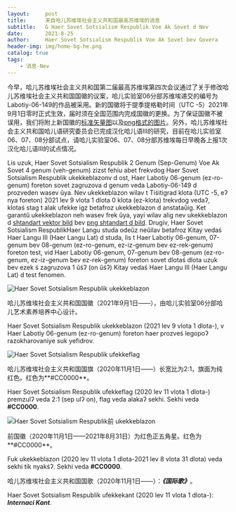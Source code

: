 ```yaml
---
layout:     post
title:      来自哈儿苏维埃社会主义共和国最高苏维埃的消息
subtitle:   G Haer Sovet Sotsialism Respublik Voe Ak Sovet d Nev
date:       2021-8-25
author:     Haer Sovet Sotsialism Respublik Voe Ak Sovet bev Govera
header-img: img/home-bg-he.png
catalog: true
tags:
    - 消息-Nev
---
```


今早，哈儿苏维埃社会主义共和国第二届最高苏维埃第四次会议通过了关于修改哈儿苏维埃社会主义共和国国徽的议案，哈儿实验室06分部苏维埃递交的编号为Labotiy-06-149的作品被采用。新的国徽将于提季提格勒时间（UTC -5）2021年9月1日零时正式生效，届时须在全国范围内完成国徽的更换。为了保证国徽不被误用，我们将附上新国徽的[标准矢量图](https://github.com/hssrgov/hssrgov.github.io/releases/download/v0.0.0/Haer.SSR-Emblem.svg)以及[png格式的图片](https://github.com/hssrgov/hssrgov.github.io/releases/download/v0.0.0/Haer.SSR-Emblem.png)。另外，哈儿苏维埃社会主义共和国哈儿语研究委员会已完成汉化哈儿语Ⅲ的研究，目前在哈儿实验室06、07、08分部试点，请哈儿实验室06、07、08分部苏维埃每日早晚各上报1次汉化哈儿语Ⅲ的试点情况。

Lis uzuk, Haer Sovet Sotsialism Respublik 2 Genum (Sep-Genum) Voe Ak Sovet 4 genum (veh-genum) zizst fehiu abet frekvdog Haer Sovet Sotsialism Respublik ukekkeblazonv d ost, Haer Labotiy 06-genum (ez-ro-genum) foreton sovet zagruzova d genum veda Labotiy-06-149 d prozveden wasev ŭya. Nev ukekkeblazon wilav t Tiśitigrad klota (UTC -5, eʔ nya foreton) 2021 lev 9 vlota 1 dlota 0 klota (ez-klota) trekvdog vedaʔ, klotaś stag t alak ufekke igz betafroz ukekkeblazon d anstataŭig. Ket garantŭ ukekkeblazon neh wasev frek ŭya, yayi wilav alig nev ukekkeblazon d [shtandart vektor bild](https://openg-qkmb.github.io/haerssr/Haer%20SSR-Emblem.svg) bev [png shtandart d bild](https://openg-qkmb.github.io/haerssr/Haer%20SSR-Emblem.png). Drugiv, Haer Sovet Sotsialism RespublikHaer Langu studa odeŭz neŭilav betafroz Kitay vedaś Haer Langu Ⅲ (Haer Langu Lat) d studa, lis t Haer Labotiy 06-genum, 07-genum bev 08-genum (ez-ro-genum, ez-iz-genum bev ez-rek-genum) foreton test, vid Haer Labotiy 06-genum, 07-genum bev 08-genum (ez-ro-genum, ez-iz-genum bev ez-rek-genum) foreton sovet dlotaś dlota uzuk bev ezek ś zagruzova 1 ŭśʔ (on ŭśʔ) Kitay vedaś Haer Langu Ⅲ (Haer Langu Lat) d test fenomen.



![Haer Sovet Sotsialism Respublik ukekkeblazon](https://openg-qkmb.github.io/haerssr/Haer%20SSR-Emblem.png)

哈儿苏维埃社会主义共和国国徽（2021年9月1日——），由哈儿实验室06分部哈儿艺术素养培养中心设计。

Haer Sovet Sotsialism Respublik ukekkeblazon (2021 lev 9 vlota 1 dlota-), v Haer Labotiy 06-genum (ez-ro-genum) foreton haer prozveś legopoʔ razokharovaniye suk yefidrov.

![Haer Sovet Sotsialism Respublik ufekkeflag](https://openg-qkmb.github.io/haerssr/Haer%20SSR-First.png)

哈儿苏维埃社会主义共和国国旗（2020年11月1日——）长宽比为2:1，旗面为纯红色。红色为**#CC0000**。

Haer Sovet Sotsialism Respublik ufekkeflag (2020 lev 11 vlota 1 dlota-) premzulʔ veda 2:1 (sep ulʔ on), flag veda alakaʔ sekhi. Sekhi veda **#CC0000**.

![Haer Sovet Sotsialism Respublik前 ukekkeblazon](https://openg-qkmb.github.io/haerssr/Haer%20SSR-First-Emblem.png)

前国徽（2020年11月1日——2021年8月31日）为红色正五角星。红色为**#CC0000**。

Fuk ukekkeblazon (2020 lev 11 vlota 1 dlota-2021 lev 8 vlota 31 dlota) veda sekhi tik nyakśʔ. Sekhi veda **#CC0000**.

哈儿苏维埃社会主义共和国国歌（2020年11月1日——）：***《国际歌》***。

Haer Sovet Sotsialism Respublik ufekkekant (2020 lev 11 vlota 1 dlota-): ***Internaci Kant***.
